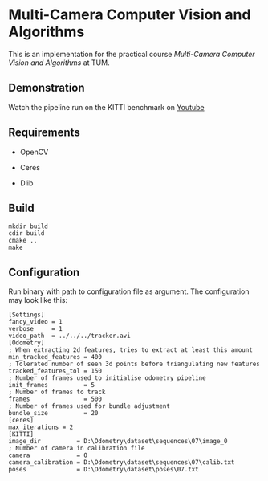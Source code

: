 # Multi-Camera Computer Vision and Algorithms
This is an implementation for the practical course *Multi-Camera Computer Vision and Algorithms* at TUM.
## Demonstration
Watch the pipeline run on the KITTI benchmark on [Youtube](https://www.youtube.com/watch?v=9_oE1G4kKxU)
## Requirements

* OpenCV

* Ceres

* Dlib
## Build
```
mkdir build
cdir build
cmake ..
make
```
## Configuration
Run binary with path to configuration file as argument. The configuration may look like this:
```
[Settings]
fancy_video = 1
verbose     = 1
video_path  = ../../../tracker.avi
[Odometry]
; When extracting 2d features, tries to extract at least this amount
min_tracked_features = 400
; Tolerated number of seen 3d points before triangulating new features
tracked_features_tol = 150
; Number of frames used to initialise odometry pipeline
init_frames          = 5
; Number of frames to track
frames               = 500
; Number of frames used for bundle adjustment
bundle_size          = 20
[ceres]
max_iterations = 2
[KITTI]
image_dir          = D:\Odometry\dataset\sequences\07\image_0
; Number of camera in calibration file
camera             = 0
camera_calibration = D:\Odometry\dataset\sequences\07\calib.txt
poses              = D:\Odometry\dataset\poses\07.txt
```